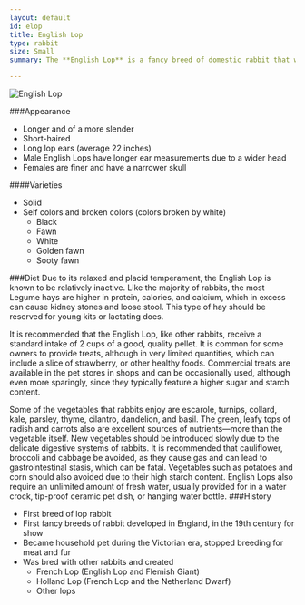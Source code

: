 ```yaml
---
layout: default
id: elop
title: English Lop
type: rabbit
size: Small
summary: The **English Lop** is a fancy breed of domestic rabbit that was developed in England, in the 19th century through selective breeding, and is believed to be the first breed of lop rabbit developed by humans, and possibly one of the oldest breeds of domestic rabbit. Averaging 11 pounds (5.5 kg), the English Lop is characterized by its distinctively long lop ears, bold head and large body size, and can live up to five years or more.

---
```


<img src="http://upload.wikimedia.org/wikipedia/commons/e/ed/English_Lop_Rabbit.jpg" alt="English Lop" class="fright unit-spacer unit-l-2-3">

###Appearance
- Longer and of a more slender
- Short-haired
- Long lop ears (average 22 inches)
- Male English Lops have longer ear measurements due to a wider head
- Females are finer and have a narrower skull 

####Varieties
- Solid
- Self colors and broken colors (colors broken by white)
	- Black
	- Fawn
	- White
	- Golden fawn
	- Sooty fawn

###Diet
Due to its relaxed and placid temperament, the English Lop is known to be relatively inactive. Like the majority of rabbits, the most Legume hays are higher in protein, calories, and calcium, which in excess can cause kidney stones and loose stool. This type of hay should be reserved for young kits or lactating does.

It is recommended that the English Lop, like other rabbits, receive a standard intake of 2 cups of a good, quality pellet. It is common for some owners to provide treats, although in very limited quantities, which can include a slice of strawberry, or other healthy foods. Commercial treats are available in the pet stores in shops and can be occasionally used, although even more sparingly, since they typically feature a higher sugar and starch content.

Some of the vegetables that rabbits enjoy are escarole, turnips, collard, kale, parsley, thyme, cilantro, dandelion, and basil. The green, leafy tops of radish and carrots also are excellent sources of nutrients—more than the vegetable itself. New vegetables should be introduced slowly due to the delicate digestive systems of rabbits. It is recommended that cauliflower, broccoli and cabbage be avoided, as they cause gas and can lead to gastrointestinal stasis, which can be fatal. Vegetables such as potatoes and corn should also avoided due to their high starch content. English Lops also require an unlimited amount of fresh water, usually provided for in a water crock, tip-proof ceramic pet dish, or hanging water bottle.
###History
- First breed of lop rabbit
- First fancy breeds of rabbit developed in England, in the 19th century for show
-  Became household pet during the Victorian era, stopped breeding for meat and fur
-  Was bred with other rabbits and created
	-  French Lop (English Lop and Flemish Giant)
	-  Holland Lop (French Lop and the Netherland Dwarf)
	- Other lops